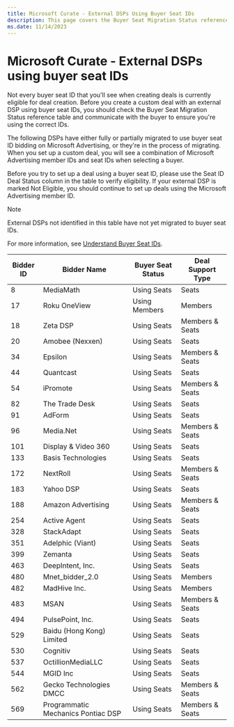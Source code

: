 ```yaml
---
title: Microsoft Curate - External DSPs Using Buyer Seat IDs
description: This page covers the Buyer Seat Migration Status reference table where you can confirm correct IDs with the buyers.
ms.date: 11/14/2023
---
```


# Microsoft Curate - External DSPs using buyer seat IDs

Not every buyer seat ID that you'll see when creating deals is currently eligible for deal creation. Before you create a custom deal with an external DSP using buyer seat IDs, you should check the Buyer Seat Migration Status reference table and communicate with the buyer to ensure you're using the correct IDs.

The following DSPs have either fully or partially migrated to use buyer seat ID bidding on Microsoft Advertising, or they're in the process of migrating. When you set up a custom deal, you will see a combination of Microsoft Advertising member IDs and seat IDs when selecting a buyer.

Before you try to set up a deal using a buyer seat ID, please use the Seat ID Deal Status column in the table to verify eligibility. If your external DSP is marked Not Eligible, you should continue to set up deals using the Microsoft Advertising member ID.

> [!NOTE]
> External DSPs not identified in this table have not yet migrated to buyer seat IDs.

For more information, see [Understand Buyer Seat IDs](understanding-buyer-seat-ids.md).

| Bidder ID | Bidder Name | Buyer Seat Status | Deal Support Type |
|---|---|---|---|
| 8 | MediaMath | Using Seats | Seats |
| 17 | Roku OneView| Using Members  | Members |
| 18 | Zeta DSP | Using Seats | Members & Seats |
| 20 | Amobee (Nexxen) | Using Seats | Seats |
| 34 | Epsilon | Using Seats | Members & Seats |
| 44 | Quantcast | Using Seats | Seats |
| 54 | iPromote | Using Seats | Members & Seats |
| 82 | The Trade Desk | Using Seats | Seats |
| 91 | AdForm | Using Seats | Seats |
| 96 | Media.Net | Using Seats | Members & Seats |
| 101 | Display & Video 360 | Using Seats | Seats |
| 133 | Basis Technologies | Using Seats | Seats |
| 172 | NextRoll | Using Seats | Members & Seats |
| 183 | Yahoo DSP | Using Seats | Seats |
| 188 | Amazon Advertising | Using Seats | Members & Seats |
| 254 | Active Agent | Using Seats | Seats |
| 328 | StackAdapt | Using Seats | Seats |
| 351 | Adelphic (Viant) | Using Seats | Seats |
| 399 | Zemanta | Using Seats | Seats |
| 463 | DeepIntent, Inc. | Using Seats | Seats |
| 480 | Mnet_bidder_2.0  | Using  Seats | Members |
| 482 | MadHive Inc.     | Using  Seats | Members |
| 483 | MSAN | Using Seats | Members & Seats |
| 494 | PulsePoint, Inc. | Using Seats | Seats |
| 529 | Baidu (Hong Kong) Limited | Using Seats | Seats |
| 530 | Cognitiv | Using Seats | Seats |
| 537 | OctillionMediaLLC | Using Seats | Seats |
| 544 | MGID Inc | Using Seats | Seats |
| 562 | Gecko Technologies DMCC | Using Seats | Members & Seats |
| 569 | Programmatic Mechanics Pontiac DSP | Using Seats | Members & Seats |

